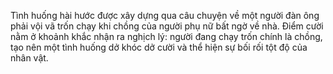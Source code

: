 Tình huống hài hước được xây dựng qua câu chuyện về một người đàn ông phải vội vã trốn chạy khi chồng của người phụ nữ bất ngờ về nhà. Điểm cười nằm ở khoảnh khắc nhận ra nghịch lý: người đang chạy trốn chính là chồng, tạo nên một tình huống dở khóc dở cười và thể hiện sự bối rối tột độ của nhân vật.
